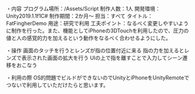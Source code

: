 ・内容
プログラム場所：/Assets/Script
制作人数：1人
開発環境：Unity2019.1.1f1C#
制作期間：2か月～
担当：すべて
タイトル：FatFingherDemo
用途：研究で利用
工夫ポイント：なるべく変更しやすいように制作を行った。また、機能としてiPhoneの3DTouchを利用したので、圧力の値と人の感覚的力を加えるという動作をなるべく合わせるようにした。

・操作
画面のタッチを行うとレンズが指の位置付近に来る
指の力を加えるとレンズで表示された画面の拡大を行う
UIの上で指を離すことで入力してシーン遷移をおこなう

・利用の際
OS的問題でビルドができないのでUnityとiPhoneをUnityRemoteでつないで利用していただけたらと思います。
